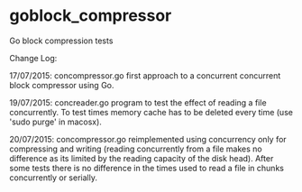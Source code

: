 # goblock_compressor
Go block compression tests

Change Log:

17/07/2015: concompressor.go first approach to a concurrent concurrent block compressor using Go.

19/07/2015: concreader.go program to test the effect of reading a file concurrently. To test times memory cache has to be deleted every time (use 'sudo purge' in macosx).
 
20/07/2015: concompressor.go reimplemented using concurrency only for compressing and writing (reading concurrently from a file makes no difference as its limited by the reading capacity of the disk head). After some tests there is no difference in the times used to read a file in chunks concurrently or serially. 
